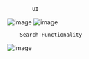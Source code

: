             UI


![image](https://github.com/rishi2062/ScogoAss/assets/72225636/769768da-dba3-4200-b19f-489348ba80a3)    ![image](https://github.com/rishi2062/ScogoAss/assets/72225636/538771ea-bb76-4c58-b491-d298d5816766)


        Search Functionality


![image](https://github.com/rishi2062/ScogoAss/assets/72225636/467e353e-918b-4ea7-804f-6f1cd94a76f6)



